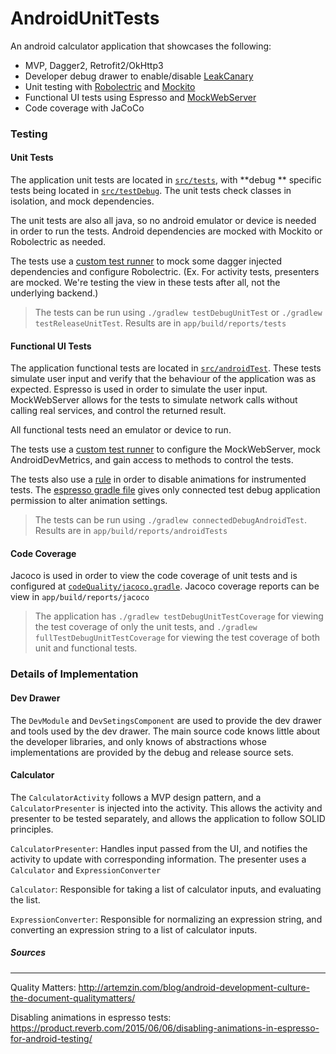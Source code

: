 # AndroidUnitTests

An android calculator application that showcases the following:

* MVP, Dagger2, Retrofit2/OkHttp3
* Developer debug drawer to enable/disable [LeakCanary](https://github.com/square/leakcanary)
* Unit testing with [Robolectric](https://github.com/robolectric/robolectric) and [Mockito](http://mockito.org/)
* Functional UI tests using Espresso and [MockWebServer](https://github.com/square/okhttp/tree/master/mockwebserver)
* Code coverage with JaCoCo

### Testing

#### Unit Tests

The application unit tests are located in [`src/tests`](/app/src/tests), with **debug ** specific tests being located in [`src/testDebug`](/app/src/testDebug). The unit tests check classes in isolation, and mock dependencies.

The unit tests are also all java, so no android emulator or device is needed in order to run the tests.  Android dependencies are mocked with Mockito or Robolectric as needed.

The tests use a [custom test runner](/app/src/test/java/com/mobiquity/androidunittests/CustomGradleRunner.java) to mock some dagger injected dependencies and configure Robolectric. (Ex. For activity tests, presenters are mocked.  We're testing the view in these tests after all, not the underlying backend.)

>The tests can be run using `./gradlew testDebugUnitTest` or `./gradlew testReleaseUnitTest`.  Results are in `app/build/reports/tests`

#### Functional UI Tests

The application functional tests are located in [`src/androidTest`](/app/src/androidTest). These tests simulate user input and verify that the behaviour of the application was as expected.  Espresso is used in order to simulate the user input.  MockWebServer allows for the tests to simulate network calls without calling real services, and control the returned result.

All functional tests need an emulator or device to run.

The tests use a [custom test runner](/app/src/androidTest/java/com/mobiquity/androidunittests/functionaltests/CalculatorFunctionalTestRunner.java) to configure the MockWebServer, mock AndroidDevMetrics, and gain access to methods to control the tests.

The tests also use a [rule](/app/src/androidTest/java/com/mobiquity/androidunittests/functionaltests/rules/DisableAnimationsRule.java) in order to disable animations for instrumented tests. The [espresso gradle file](/codeQuality/espresso.gradle) gives only connected test debug application permission to alter animation settings.

>The tests can be run using `./gradlew connectedDebugAndroidTest`. Results are in `app/build/reports/androidTests`

#### Code Coverage

Jacoco is used in order to view the code coverage of unit tests and is configured at [`codeQuality/jacoco.gradle`](/codeQuality/jacoco.gradle). Jacoco coverage reports can be view in `app/build/reports/jacoco`

>The application has `./gradlew testDebugUnitTestCoverage` for viewing the test coverage of only the unit tests, and `./gradlew fullTestDebugUnitTestCoverage` for viewing the test coverage of both unit and functional tests.

### Details of Implementation

#### Dev Drawer

The `DevModule` and `DevSetingsComponent` are used to provide the dev drawer and tools used by the dev drawer.  The main source code knows little about the developer libraries, and only knows of abstractions whose implementations are provided by the debug and release source sets.

#### Calculator

The `CalculatorActivity` follows a MVP design pattern, and a `CalculatorPresenter` is injected into the activity.  This allows the activity and presenter to be tested separately, and allows the application to follow SOLID principles.

`CalculatorPresenter`: Handles input passed from the UI, and notifies the activity to update with corresponding information.  The presenter uses a `Calculator` and `ExpressionConverter`

`Calculator`: Responsible for taking a list of calculator inputs, and evaluating the list.

`ExpressionConverter`: Responsible for normalizing an expression string, and converting an expression string to a list of calculator inputs.

##### Sources
---
Quality Matters: <a>http://artemzin.com/blog/android-development-culture-the-document-qualitymatters/</a>

Disabling animations in espresso tests: <a>https://product.reverb.com/2015/06/06/disabling-animations-in-espresso-for-android-testing/</a>